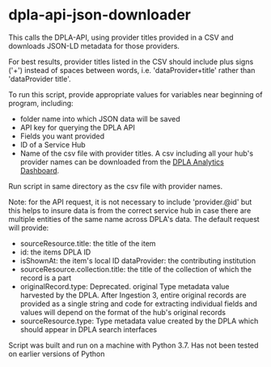 # dpla-api-json-downloader

This calls the DPLA-API, using provider titles provided in a CSV and downloads JSON-LD metadata for those providers.

For best results, provider titles listed in the CSV should include plus signs ('+') instead of spaces between words, i.e. 'dataProvider+title' rather than 'dataProvider title'.

To run this script, provide appropriate values for variables near beginning of program, including:

- folder name into which JSON data will be saved
- API key for querying the DPLA API
- Fields you want provided
- ID of a Service Hub
- Name of the csv file with provider titles. A csv including all your hub's provider names can be downloaded from the [DPLA Analytics Dashboard](https://analytics-dashboard.dp.la/).

Run script in same directory as the csv file with provider names.

Note: for the API request, it is not necessary to include 'provider.@id' but this helps to insure data is from the correct service hub in case there are multiple entities of the same name across DPLA's data. The default request will provide:

- sourceResource.title: the title of the item
- id: the items DPLA ID
- isShownAt: the item's local ID
dataProvider: the contributing institution
- sourceResource.collection.title: the title of the collection of which the record is a part
- originalRecord.type: Deprecated. original Type metadata value harvested by the DPLA. After Ingestion 3, entire original records are provided as a single string and code for extracting individual fields and values will depend on the format of the hub's original records
- sourceResource.type: Type metadata value created by the DPLA which should appear in DPLA search interfaces

Script was built and run on a machine with Python 3.7. Has not been tested on earlier versions of Python
